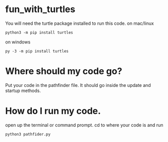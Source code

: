 # fun_with_turtles
You will need the turtle package installed to run this code.
on mac/linux
```
python3 -m pip install turtles
```
on windows
```
py -3 -m pip install turtles
```
# Where should my code go?
Put your code in the pathfinder file. It should go inside the update and startup methods.

# How do I run my code.
open up the terminal or command prompt. cd to where your code is and run
```
python3 pathfider.py
```
